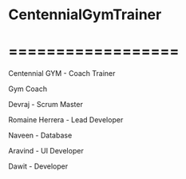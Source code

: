 # CentennialGymTrainer
# ==================

Centennial GYM - Coach Trainer

Gym Coach

Devraj - Scrum Master

Romaine Herrera - Lead Developer

Naveen - Database

Aravind - UI Developer

Dawit - Developer

